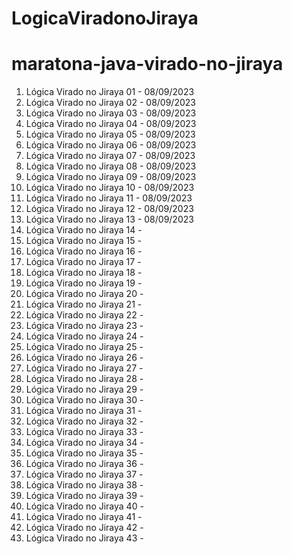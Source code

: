 # LogicaViradonoJiraya 
 
# maratona-java-virado-no-jiraya

1. Lógica Virado no Jiraya 01 - 08/09/2023
1. Lógica Virado no Jiraya 02 - 08/09/2023
1. Lógica Virado no Jiraya 03 - 08/09/2023
1. Lógica Virado no Jiraya 04 - 08/09/2023
1. Lógica Virado no Jiraya 05 - 08/09/2023
1. Lógica Virado no Jiraya 06 - 08/09/2023
1. Lógica Virado no Jiraya 07 - 08/09/2023
1. Lógica Virado no Jiraya 08 - 08/09/2023
1. Lógica Virado no Jiraya 09 - 08/09/2023
1. Lógica Virado no Jiraya 10 - 08/09/2023
1. Lógica Virado no Jiraya 11 - 08/09/2023
1. Lógica Virado no Jiraya 12 - 08/09/2023
1. Lógica Virado no Jiraya 13 - 08/09/2023
1. Lógica Virado no Jiraya 14 - 
1. Lógica Virado no Jiraya 15 - 
1. Lógica Virado no Jiraya 16 - 
1. Lógica Virado no Jiraya 17 - 
1. Lógica Virado no Jiraya 18 - 
1. Lógica Virado no Jiraya 19 - 
1. Lógica Virado no Jiraya 20 - 
1. Lógica Virado no Jiraya 21 - 
1. Lógica Virado no Jiraya 22 - 
1. Lógica Virado no Jiraya 23 - 
1. Lógica Virado no Jiraya 24 - 
1. Lógica Virado no Jiraya 25 - 
1. Lógica Virado no Jiraya 26 - 
1. Lógica Virado no Jiraya 27 - 
1. Lógica Virado no Jiraya 28 - 
1. Lógica Virado no Jiraya 29 - 
1. Lógica Virado no Jiraya 30 - 
1. Lógica Virado no Jiraya 31 - 
1. Lógica Virado no Jiraya 32 - 
1. Lógica Virado no Jiraya 33 - 
1. Lógica Virado no Jiraya 34 - 
1. Lógica Virado no Jiraya 35 - 
1. Lógica Virado no Jiraya 36 - 
1. Lógica Virado no Jiraya 37 - 
1. Lógica Virado no Jiraya 38 - 
1. Lógica Virado no Jiraya 39 - 
1. Lógica Virado no Jiraya 40 - 
1. Lógica Virado no Jiraya 41 - 
1. Lógica Virado no Jiraya 42 - 
1. Lógica Virado no Jiraya 43 - 